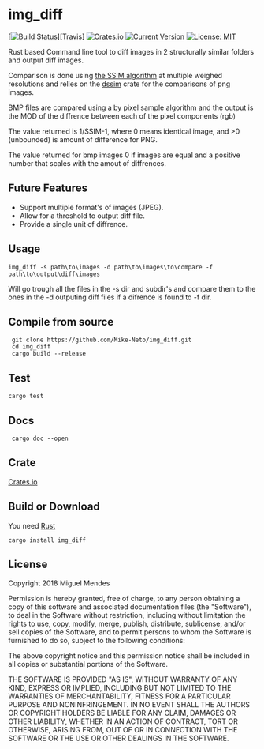 # img_diff

[![Build Status](https://travis-ci.org/Mike-Neto/img_diff.svg)][Travis]
[![Crates.io](https://img.shields.io/crates/d/img_diff.svg)]()
[![Current Version](https://img.shields.io/crates/v/img_diff.svg)](https://crates.io/crates/img_diff)
[![License: MIT](https://img.shields.io/crates/l/img_diff.svg)](#license)

Rust based Command line tool to diff images in 2 structurally similar folders and output diff images.

Comparison is done using [the SSIM algorithm](https://ece.uwaterloo.ca/~z70wang/research/ssim/) at multiple weighed resolutions and relies on the [dssim](https://crates.io/crates/dssim) crate for the comparisons of png images.

BMP files are compared using a by pixel sample algorithm and the output is the MOD of the diffrence between each of the
pixel components (rgb)

The value returned is 1/SSIM-1, where 0 means identical image, and >0 (unbounded) is amount of difference for PNG.

The value returned for bmp images 0 if images are equal and a positive number that scales with the amout of diffrences.

## Future Features

* Support multiple format's of images (JPEG).
* Allow for a threshold to output diff file.
* Provide a single unit of diffrence.

## Usage

    img_diff -s path\to\images -d path\to\images\to\compare -f path\to\output\diff\images

Will go trough all the files in the -s dir and subdir's and compare them to the ones in the -d outputing diff files if a difrence is found to -f dir.

## Compile from source
     git clone https://github.com/Mike-Neto/img_diff.git
     cd img_diff
     cargo build --release

## Test
	cargo test

## Docs
     cargo doc --open

## Crate
[Crates.io](https://crates.io/crates/img_diff)

## Build or Download

You need [Rust](https://www.rust-lang.org/en-US/install.html)

    cargo install img_diff

## License

Copyright 2018 Miguel Mendes

Permission is hereby granted, free of charge, to any person obtaining a copy of this software and associated documentation files (the "Software"), to deal in the Software without restriction, including without limitation the rights to use, copy, modify, merge, publish, distribute, sublicense, and/or sell copies of the Software, and to permit persons to whom the Software is furnished to do so, subject to the following conditions:

The above copyright notice and this permission notice shall be included in all copies or substantial portions of the Software.

THE SOFTWARE IS PROVIDED "AS IS", WITHOUT WARRANTY OF ANY KIND, EXPRESS OR IMPLIED, INCLUDING BUT NOT LIMITED TO THE WARRANTIES OF MERCHANTABILITY, FITNESS FOR A PARTICULAR PURPOSE AND NONINFRINGEMENT. IN NO EVENT SHALL THE AUTHORS OR COPYRIGHT HOLDERS BE LIABLE FOR ANY CLAIM, DAMAGES OR OTHER LIABILITY, WHETHER IN AN ACTION OF CONTRACT, TORT OR OTHERWISE, ARISING FROM, OUT OF OR IN CONNECTION WITH THE SOFTWARE OR THE USE OR OTHER DEALINGS IN THE SOFTWARE.